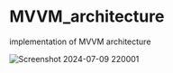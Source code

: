 # MVVM_architecture
implementation of MVVM architecture


![Screenshot 2024-07-09 220001](https://github.com/Piyush-1707/MVVM_architecture/assets/173790871/47dcee30-a949-4a85-b209-e77581f41e3f)
